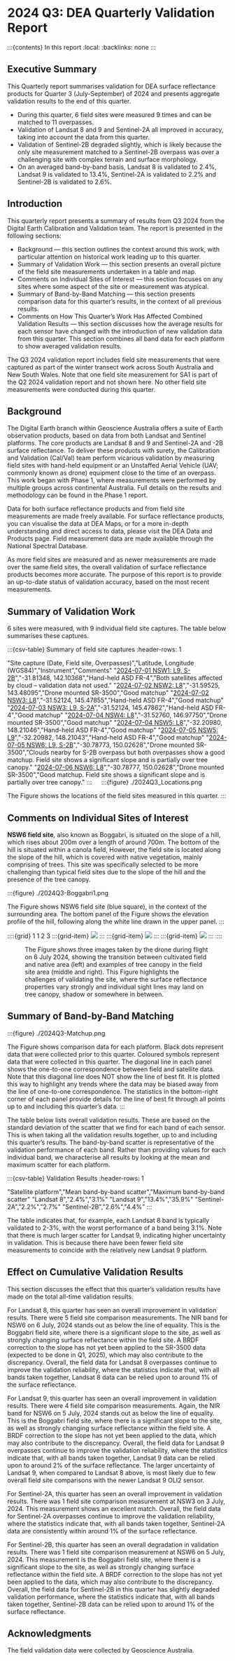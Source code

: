 # 2024 Q3: DEA Quarterly Validation Report

:::{contents} In this report
:local:
:backlinks: none
:::

## Executive Summary

This Quarterly report summarises validation for DEA surface reflectance products for Quarter 3 (July-September) of 2024
and presents aggregate validation results to the end of this quarter.

* During this quarter, 6 field sites were measured 9 times and can be matched to 11 overpasses.
* Validation of Landsat 8 and 9 and Sentinel-2A all improved in accuracy, taking into account the data from this quarter.
* Validation of Sentinel-2B degraded slightly, which is likely because the only site measurement matched to a Sentinel-2B overpass was over a challenging site with complex terrain and surface morphology.
* On an averaged band-by-band basis, Landsat 8 is validated to 2.4%, Landsat 9 is validated to 13.4%, Sentinel-2A is validated to 2.2% and Sentinel-2B is validated to 2.6%.

## Introduction

This quarterly report presents a summary of results from Q3 2024 from the Digital Earth
Calibration and Validation team. The report is presented in the following sections:

* Background &mdash; this section outlines the context around this work, with particular attention on historical work leading up to this quarter.
* Summary of Validation Work &mdash; this section presents an overall picture of the field site measurements undertaken in a table and map.
* Comments on Individual Sites of Interest &mdash; this section focuses on any sites where some aspect of the site or measurement was atypical.
* Summary of Band-by-Band Matching &mdash; this section presents comparison data for this quarter’s results, in the context of all previous results.
* Comments on How This Quarter’s Work Has Affected Combined Validation Results &mdash; this section discusses how the average results for each sensor have changed with the introduction of new validation data from this quarter. This section combines all band data for each platform to show averaged validation results.

The Q3 2024 validation report includes field site measurements that were captured as part of the winter transect work
across South Australia and New South Wales. Note that one field site measurement for SA1 is part of the Q2 2024
validation report and not shown here. No other field site measurements were conducted during this quarter.
 
## Background

The Digital Earth branch within Geoscience Australia offers a suite of Earth observation products, based on data from
both Landsat and Sentinel platforms. The core products are Landsat 8 and 9 and Sentinel-2A and -2B surface reflectance.
To deliver these products with surety, the Calibration and Validation (Cal/Val) team perform vicarious validation
by measuring field sites with hand-held equipment or an Unstaffed Aerial Vehicle (UAV; commonly known as drone) equipment
close to the time of an overpass. This work began with Phase 1, where measurements were performed by multiple groups
across continental Australia. Full details on the results and methodology can be found in the Phase 1 report.

Data for both surface reflectance products and from field site measurements are made freely available. For surface reflectance products, you can visualise
the data at DEA Maps, or for a more in-depth understanding and direct access to data, please visit the DEA Data and
Products page. Field measurement data are made available through the National Spectral Database.

As more field sites are measured and as newer measurements are made over the same field sites, the overall validation of
surface reflectance products becomes more accurate. The purpose of this report is to provide an up-to-date status of validation accuracy,
based on the most recent measurements.
 
## Summary of Validation Work

6 sites were measured, with 9 individual field site captures. The table below summarises these captures.

:::{csv-table} Summary of field site captures
:header-rows: 1

"Site capture (Date, Field site, Overpasses)","Latitude, Longitude (WGS84)","Instrument","Comments"
"<a href='/validation/site-report/2024-07-01-NSW1/'>2024-07-01 NSW1: L9, S-2B</a>","-31.81348, 142.10368","Hand-held ASD FR-4","Both satellites affected by cloud – validation data not used."
"<a href='/validation/site-report/2024-07-02-NSW2/'>2024-07-02 NSW2: L8</a>","-31.59525, 143.48095","Drone mounted SR-3500","Good matchup"
"<a href='/validation/site-report/2024-07-02-NSW3/'>2024-07-02 NSW3: L8</a>","-31.52124, 145.47855","Hand-held ASD FR-4","Good matchup"
"<a href='/validation/site-report/2024-07-03-NSW3/'>2024-07-03 NSW3: L9, S-2A</a>","-31.52124, 145.47862","Hand-held ASD FR-4","Good matchup"
"<a href='/validation/site-report/2024-07-04-NSW4/'>2024-07-04 NSW4: L8</a>","-31.52760, 146.97750","Drone mounted SR-3500","Good matchup"
"<a href='/validation/site-report/2024-07-04-NSW5/'>2024-07-04 NSW5: L8</a>","-32.20980, 148.21046","Hand-held ASD FR-4","Good matchup"
"<a href='/validation/site-report/2024-07-05-NSW5/'>2024-07-05 NSW5: L9</a>","-32.20982, 148.21043","Hand-held ASD FR-4","Good matchup"
"<a href='/validation/site-report/2024-07-05-NSW6/'>2024-07-05 NSW6: L9, S-2B</a>","-30.78773, 150.02628","Drone mounted SR-3500","Clouds nearby for S-2B overpass but both overpasses show a good matchup. Field site shows a significant slope and is partially over tree canopy."
"<a href='/validation/site-report/2024-07-06-NSW6/'>2024-07-06 NSW6: L8</a>","-30.78777, 150.02628","Drone mounted SR-3500","Good matchup. Field site shows a significant slope and is partially over tree canopy."
:::
 
:::{figure} ./2024Q3_Locations.png

The Figure shows the locations of the field sites measured in this quarter.
::: 

## Comments on Individual Sites of Interest

**NSW6 field site**, also known as Boggabri, is situated on the slope of a hill, which rises about 200m over a length of
around 700m. The bottom of the hill is situated within a canola field, However, the field site is located along the
slope of the hill, which is covered with native vegetation, mainly comprising of trees. This site was specifically
selected to be more challenging than typical field sites due to the slope of the hill and the presence of the tree
canopy.

:::{figure} ./2024Q3-Boggabri1.png

The Figure shows NSW6 field site (blue square), in the context of the surrounding area. The bottom panel of the Figure
shows the elevation profile of the hill, following along the white line drawn in the upper panel.
:::

::::{grid} 1 1 2 3
:::{grid-item}
![](./2024Q3-Boggabri2.jpg)
:::
:::{grid-item}
![](./2024Q3-Boggabri3.jpg)
:::
:::{grid-item}
![](./2024Q3-Boggabri4.jpg)
:::
::::

<figure class="align-default">
    <figcaption>The Figure shows three images taken by the drone during flight on 6 July 2024, showing the transition between cultivated field and native area (left) and examples of tree canopy in the field site area (middle and right). This Figure highlights the challenges of validating the site, where the surface reflectance properties vary strongly and individual sight lines may land on tree canopy, shadow or somewhere in between.</figcaption>
</figure>
     
## Summary of Band-by-Band Matching

:::{figure} ./2024Q3-Matchup.png

The Figure shows comparison data for each platform. Black dots represent data that were collected prior to this quarter.
Coloured symbols represent data that were collected in this quarter. The diagonal line in each panel shows the
one-to-one correspondence between field and satellite data. Note that this diagonal line does NOT show the line of best
fit. It is plotted this way to highlight any trends where the data may be biased away from the line of one-to-one
correspondence. The statistics in the bottom-right corner of each panel provide details for the line of best fit
through all points up to and including this quarter’s data.
:::

The table below lists overall validation results. These are based on the standard deviation of the scatter that we find
for each band of each sensor. This is when taking all the validation results together, up to and including this quarter’s
results. The band-by-band scatter is representative of the validation performance of each band. Rather than providing
values for each individual band, we characterise all results by looking at the mean and maximum scatter for each
platform.

:::{csv-table} Validation Results
:header-rows: 1

"Satellite platform","Mean band-by-band scatter","Maximum band-by-band scatter"
"Landsat 8","2.4%","3.1%"
"Landsat 9","13.4%","35.9%"
"Sentinel-2A","2.2%","2.7%"
"Sentinel-2B","2.6%","4.4%"
:::

The table indicates that, for example, each Landsat 8 band is typically validated to 2-3%, with the worst performance
of a band being 3.1%. Note that there is much larger scatter for Landsat 9, indicating higher uncertainty in validation.
This is because there have been fewer field site measurements to coincide with the relatively new Landsat 9 platform.

## Effect on Cumulative Validation Results

This section discusses the effect that this quarter’s validation results have made on the total all-time validation
results.

For Landsat 8, this quarter has seen an overall improvement in validation results. There were 5 field site comparison
measurements. The NIR band for NSW6 on 6 July, 2024 stands out as below the line of equality. This is the Boggabri field
site, where there is a significant slope to the site, as well as strongly changing surface reflectance within the field
site. A BRDF correction to the slope has not yet been applied to the SR-3500 data (expected to be done in Q1, 2025),
which may also contribute to the discrepancy. Overall, the field data for Landsat 8 overpasses continue to improve the
validation reliability, where the statistics indicate that, with all bands taken together, Landsat 8 data can be relied
upon to around 1% of the surface reflectance. 

For Landsat 9, this quarter has seen an overall improvement in validation results. There were 4 field site comparison
measurements. Again, the NIR band for NSW6 on 5 July, 2024 stands out as below the line of equality. This is the
Boggabri field site, where there is a significant slope to the site, as well as strongly changing surface reflectance
within the field site. A BRDF correction to the slope has not yet been applied to the data, which may also contribute to
the discrepancy. Overall, the field data for Landsat 9 overpasses continue to improve the validation reliability, where
the statistics indicate that, with all bands taken together, Landsat 9 data can be relied upon to around 2% of the
surface reflectance. The larger uncertainty of Landsat 9, when compared to Landsat 8 above, is most likely due to few
overall field site comparisons with the newer Landsat 9 OLI2 sensor.

For Sentinel-2A, this quarter has seen an overall improvement in validation results. There was 1 field site comparison
measurement at NSW3 on 3 July, 2024. This measurement shows an excellent match. Overall, the field data for Sentinel-2A
overpasses continue to improve the validation reliability, where the statistics indicate that, with all bands taken
together, Sentinel-2A data are consistently within around 1% of the surface reflectance. 

For Sentinel-2B, this quarter has seen an overall degradation in validation results. There was 1 field site comparison
measurement at NSW6 on 5 July, 2024. This measurement is the Boggabri field site, where there is a significant slope to
the site, as well as strongly changing surface reflectance within the field site. A BRDF correction to the slope has not
yet been applied to the data, which may also contribute to the discrepancy. Overall, the field data for Sentinel-2B in
this quarter has slightly degraded validation performance, where the statistics indicate that, with all bands taken
together, Sentinel-2B data can be relied upon to around 1% of the surface reflectance. 

 
## Acknowledgments
 
The field validation data were collected by Geoscience Australia. 

